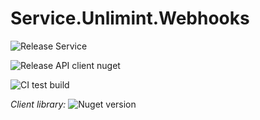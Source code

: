 # Service.Unlimint.Webhooks

![Release Service](https://github.com/MyJetWallet/Service.Unlimint.Webhooks/workflows/Release%20Service/badge.svg)

![Release API client nuget](https://github.com/MyJetWallet/Service.Unlimint.Webhooks/workflows/Release%20API%20client%20nuget/badge.svg)

![CI test build](https://github.com/MyJetWallet/Service.Unlimint.Webhooks/workflows/CI%20test%20build/badge.svg)

*Client library:* ![Nuget version](https://img.shields.io/nuget/v/MyJetWallet.Service.Unlimint.Webhooks.Client?label=MyJetWallet.Service.Unlimint.Webhooks.Client&style=social)

